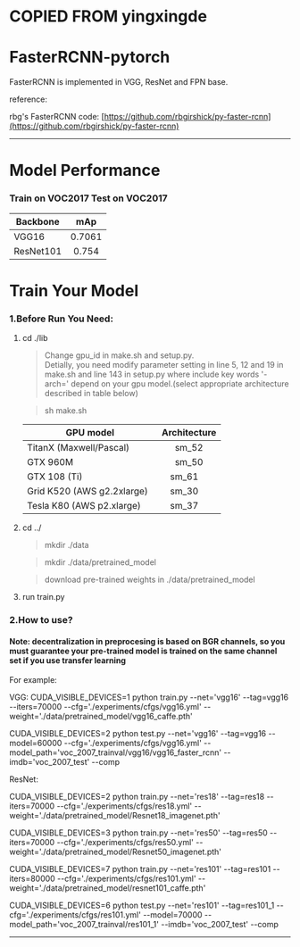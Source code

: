 # COPIED FROM yingxingde
# FasterRCNN-pytorch

FasterRCNN is implemented in VGG, ResNet and FPN base. 

reference:

rbg's FasterRCNN code: [https://github.com/rbgirshick/py-faster-rcnn](https://github.com/rbgirshick/py-faster-rcnn)

-----

# Model Performance 
### Train on VOC2017 Test on VOC2017  

   | Backbone        | mAp |
   | ----------      |:------:|
   | VGG16 | 0.7061 |
   | ResNet101 | 0.754 |

# Train Your Model
### 1.Before Run You Need:
1. cd ./lib 
 
   > Change gpu_id in make.sh and setup.py.    
   Detially, you need modify parameter setting in line 5, 12 and 19 in make.sh and line 143 in setup.py where include key words '-arch=' depend on your gpu model.(select appropriate architecture described in table below) 
   
   > sh make.sh

    | GPU model        | Architecture    | 
    | --------   | :-----: |
    | TitanX (Maxwell/Pascal)        | sm_52      |
    | GTX 960M        | sm_50 |
    | GTX 108 (Ti)  |sm_61    |
    | Grid K520 (AWS g2.2xlarge)   |sm_30      |
    | Tesla K80 (AWS p2.xlarge)    |sm_37      |

2. cd ../
	 
   > mkdir ./data
	 
   > mkdir ./data/pretrained_model
	 
   > download pre-trained weights in ./data/pretrained_model
   
3. run train.py
   
### 2.How to use?
#### **Note: decentralization in preprocesing is based on BGR channels, so you must guarantee your pre-trained model is trained on the same channel set if you use transfer learning**

For example:

VGG:
CUDA_VISIBLE_DEVICES=1 python train.py --net='vgg16' --tag=vgg16 --iters=70000 --cfg='./experiments/cfgs/vgg16.yml' --weight='./data/pretrained_model/vgg16_caffe.pth'

CUDA_VISIBLE_DEVICES=2 python test.py --net='vgg16' --tag=vgg16 --model=60000 --cfg='./experiments/cfgs/vgg16.yml' --model_path='voc_2007_trainval/vgg16/vgg16_faster_rcnn' --imdb='voc_2007_test' --comp

ResNet:

CUDA_VISIBLE_DEVICES=2 python train.py --net='res18' --tag=res18 --iters=70000 --cfg='./experiments/cfgs/res18.yml' --weight='./data/pretrained_model/Resnet18_imagenet.pth'

CUDA_VISIBLE_DEVICES=3 python train.py --net='res50' --tag=res50 --iters=70000 --cfg='./experiments/cfgs/res50.yml' --weight='./data/pretrained_model/Resnet50_imagenet.pth'

CUDA_VISIBLE_DEVICES=7 python train.py --net='res101' --tag=res101 --iters=80000 --cfg='./experiments/cfgs/res101.yml' --weight='./data/pretrained_model/resnet101_caffe.pth'

CUDA_VISIBLE_DEVICES=6 python test.py --net='res101' --tag=res101_1 --cfg='./experiments/cfgs/res101.yml' --model=70000 --model_path='voc_2007_trainval/res101_1' --imdb='voc_2007_test' --comp

----
